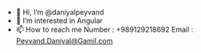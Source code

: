 - 👋 Hi, I’m @daniyalpeyvand
- 👀 I’m interested in Angular
- 📫 How to reach me 
Number : +989129218692
Email : Peyvand.Daniyal@Gamil.com
<!---
daniyalpeyvand/daniyalpeyvand is a ✨ special ✨ repository because its `README.md` (this file) appears on your GitHub profile.
You can click the Preview link to take a look at your changes.
--->
